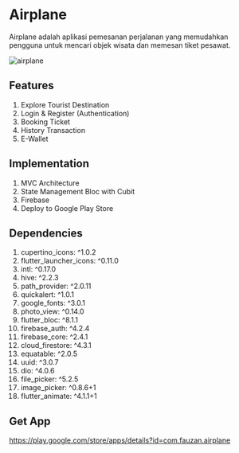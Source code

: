 # Airplane

Airplane adalah aplikasi pemesanan perjalanan yang memudahkan pengguna untuk mencari objek wisata dan memesan tiket pesawat.

![airplane](https://user-images.githubusercontent.com/74108522/215240349-c7099657-ebfa-4d2e-8040-353a0c7eb138.png)

## Features

1. Explore Tourist Destination
2. Login & Register (Authentication)
3. Booking Ticket
4. History Transaction
5. E-Wallet

## Implementation

1. MVC Architecture
2. State Management Bloc with Cubit
3. Firebase
4. Deploy to Google Play Store

## Dependencies

1.	cupertino_icons: ^1.0.2
2.	flutter_launcher_icons: ^0.11.0
3.	intl: ^0.17.0
4.	hive: ^2.2.3
5.	path_provider: ^2.0.11
6.	quickalert: ^1.0.1
7.	google_fonts: ^3.0.1
8.	photo_view: ^0.14.0
9.	flutter_bloc: ^8.1.1
10.	firebase_auth: ^4.2.4
11.	firebase_core: ^2.4.1
12.	cloud_firestore: ^4.3.1
13.	equatable: ^2.0.5
14.	uuid: ^3.0.7
15.	dio: ^4.0.6
16.	file_picker: ^5.2.5
17.	image_picker: ^0.8.6+1
18. flutter_animate: ^4.1.1+1

## Get App

https://play.google.com/store/apps/details?id=com.fauzan.airplane
 
